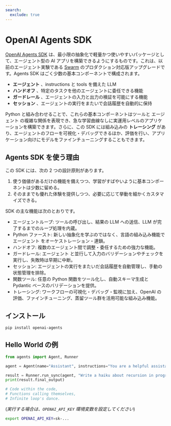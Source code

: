 ```yaml
---
search:
  exclude: true
---
```

# OpenAI Agents SDK

[OpenAI Agents SDK](https://github.com/openai/openai-agents-python) は、最小限の抽象化で軽量かつ使いやすいパッケージとして、エージェント型の AI アプリを構築できるようにするものです。これは、以前のエージェント実験である [Swarm](https://github.com/openai/swarm/tree/main) のプロダクション対応版アップグレードです。Agents SDK はごく少数の基本コンポーネントで構成されます。

- **エージェント** 、instructions と tools を備えた LLM
- **ハンドオフ** 、特定のタスクを他のエージェントに委任できる機能
- **ガードレール** 、エージェントの入力と出力の検証を可能にする機能
- **セッション** 、エージェントの実行をまたいで会話履歴を自動的に保持

Python と組み合わせることで、これらの基本コンポーネントはツールと エージェント の複雑な関係を表現でき、急な学習曲線なしに実運用レベルのアプリケーションを構築できます。さらに、この SDK には組み込みの **トレーシング** があり、エージェントのフローを可視化・デバッグできるほか、評価を行い、アプリケーション向けにモデルをファインチューニングすることもできます。

## Agents SDK を使う理由

この SDK には、次の 2 つの設計原則があります。

1. 使う価値があるだけの機能を備えつつ、学習がすばやいように基本コンポーネントは少数に留める。
2. そのままでも優れた体験を提供しつつ、必要に応じて挙動を細かくカスタマイズできる。

SDK の主な機能は次のとおりです。

- エージェントループ: ツールの呼び出し、結果の LLM への送信、LLM が完了するまでのループ処理を内蔵。
- Python ファースト: 新しい抽象化を学ぶのではなく、言語の組み込み機能で エージェント をオーケストレーション・連鎖。
- ハンドオフ: 複数のエージェント間で調整・委任するための強力な機能。
- ガードレール: エージェント と並行して入力のバリデーションやチェックを実行し、失敗時は早期に中断。
- セッション: エージェントの実行をまたいだ会話履歴を自動管理し、手動の状態管理を排除。
- 関数ツール: 任意の Python 関数をツール化し、自動スキーマ生成と Pydantic ベースのバリデーションを提供。
- トレーシング: ワークフローの可視化・デバッグ・監視に加え、OpenAI の評価、ファインチューニング、蒸留ツール群を活用可能な組み込み機能。

## インストール

```bash
pip install openai-agents
```

## Hello World の例

```python
from agents import Agent, Runner

agent = Agent(name="Assistant", instructions="You are a helpful assistant")

result = Runner.run_sync(agent, "Write a haiku about recursion in programming.")
print(result.final_output)

# Code within the code,
# Functions calling themselves,
# Infinite loop's dance.
```

(_実行する場合は、`OPENAI_API_KEY` 環境変数を設定してください_)

```bash
export OPENAI_API_KEY=sk-...
```